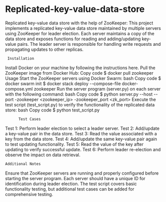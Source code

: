 # Replicated-key-value-data-store
Replicated key-value data store with the help of ZooKeeper:
This project implements a replicated key-value data store maintained by multiple servers using ZooKeeper for leader election. Each server maintains a copy of the data store and exposes functions for reading and adding/updating key-value pairs. The leader server is responsible for handling write requests and propagating updates to other replicas.

     Installation
Install Docker on your machine by following the instructions here.
Pull the ZooKeeper image from Docker Hub:
Copy code
$ docker pull zookeeper
Usage
Start the ZooKeeper servers using Docker Swarm:
bash
Copy code
$ docker swarm init
$ docker stack deploy --compose-file docker-compose.yml zookeeper
Run the server program (server.py) on each server with the following command:
bash
Copy code
$ python server.py --host <hostip> --port <port> -zookeeper <zookeeper_ip> -zookeeper_port <zk_port>
Execute the test script (test_script.py) to verify the functionality of the replicated data store:
bash
Copy code
$ python test_script.py

          Test Cases
Test 1: Perform leader election to select a leader server.
Test 2: Add/update a key-value pair in the data store.
Test 3: Read the value associated with a key from the data store.
Test 4: Add/update the same key-value pair again to test updating functionality.
Test 5: Read the value of the key after updating to verify successful update.
Test 6: Perform leader re-election and observe the impact on data retrieval.

    Additional Notes
Ensure that ZooKeeper servers are running and properly configured before starting the server program.
Each server should have a unique ID for identification during leader election.
The test script covers basic functionality testing, but additional test cases can be added for comprehensive testing.
